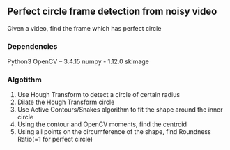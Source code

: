 ## Perfect circle frame detection from noisy video
Given a video, find the frame which has perfect circle


### Dependencies
Python3
OpenCV – 3.4.15
numpy - 1.12.0
skimage 


### Algotithm
1. Use Hough Transform to detect a circle of certain radius
2. Dilate the Hough Transform circle
3. Use Active Contours/Snakes algorithm to fit the shape around the inner circle
4. Using the contour and OpenCV moments, find the centroid
5. Using all points on the circumference of the shape, find Roundness Ratio(=1 for perfect circle)


